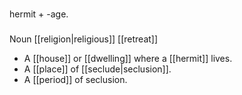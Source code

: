 ###
hermit + -age.
###
Noun
[[religion|religious]] [[retreat]]
- A [[house]] or [[dwelling]] where a [[hermit]] lives.
- A [[place]] of [[seclude|seclusion]].
- A [[period]] of seclusion.